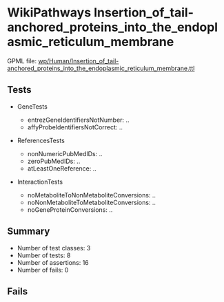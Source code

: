 # WikiPathways Insertion_of_tail-anchored_proteins_into_the_endoplasmic_reticulum_membrane

GPML file: [wp/Human/Insertion_of_tail-anchored_proteins_into_the_endoplasmic_reticulum_membrane.ttl](../wp/Human/Insertion_of_tail-anchored_proteins_into_the_endoplasmic_reticulum_membrane.ttl)

## Tests

* GeneTests
    * entrezGeneIdentifiersNotNumber: ..
    * affyProbeIdentifiersNotCorrect: ..

* ReferencesTests
    * nonNumericPubMedIDs: ..
    * zeroPubMedIDs: ..
    * atLeastOneReference: ..

* InteractionTests
    * noMetaboliteToNonMetaboliteConversions: ..
    * noNonMetaboliteToMetaboliteConversions: ..
    * noGeneProteinConversions: ..

## Summary

* Number of test classes: 3
* Number of tests: 8
* Number of assertions: 16
* Number of fails: 0

## Fails


